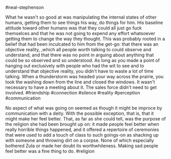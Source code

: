 #neal-stephenson 

What he wasn't so good at was manipulating the internal states of other humans, getting them to see things his way, do things for him. His baseline attitude toward other humans was that they could all just go fuck themselces and that he was not going to expend any effort whatsoever getting them to change the way they thought. This was probably rooted in a belief that had been inculcated to him from the get-go: that there was an objective reality, ,which all people worth talking to could observe and understand, and that there was no point in arguing about anything that could be so observed and so understood. As long as you made a point of hanging out exclusively with people who had the wit to see and to understand that objective reality, you didn't have to waste a lot of time talking. When a thunderstorm was headed your way across the prairie, you took the washing down from the line and closed the windows. It wasn't necessary to have a meeting about it. The sales force didn't need to get involved. 
#friendship #connection #silence #reality #perception #communication 

No aspect of what was going on seemed as though it might be improce by communication with a deity. With the possible exception, that is, that it might make her feel better. That, as far as she could tell, was the purpose of the religion she had been brought up on: it made people feel better when really horrible things happened, and it offered a repertoire of ceremonies that were used to add a touch of class to such goings-on as shacking up with someone and throwing dirt on a corpse. None of which especially bothered Zula or made her doubt its worthwhileness. Making sad people feel better was a fine thing to do.
#religion 